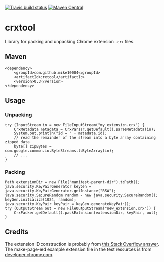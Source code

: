 [![Travis build status](https://img.shields.io/travis/mike10004/crxtool.svg)](https://travis-ci.org/mike10004/crxtool)
[![Maven Central](https://img.shields.io/maven-central/v/com.github.mike10004/crxtool.svg)](https://repo1.maven.org/maven2/com/github/mike10004/crxtool/)

# crxtool

Library for packing and unpacking Chrome extension `.crx` files.

## Maven

    <dependency>
        <groupId>com.github.mike10004</groupId>
        <artifactId>crxtool</artifactId>
        <version>0.3</version>
    </dependency>

## Usage

### Unpacking

    try (InputStream in = new FileInputStream("my_extension.crx") {
        CrxMetadata metadata = CrxParser.getDefault().parseMetadata(in);
        System.out.println("id = " + metadata.id);
        // read the remainder of the stream into a byte array containing zipped data
        byte[] zipBytes = com.google.common.io.ByteStreams.toByteArray(in);
        // ...
    }

### Packing

    Path extensionDir = new File("manifest-parent-dir").toPath();
    java.security.KeyPairGenerator keyGen = java.security.KeyPairGenerator.getInstance("RSA");
    java.security.SecureRandom random = new java.security.SecureRandom();
    keyGen.initialize(1024, random);
    java.security.KeyPair keyPair = keyGen.generateKeyPair();
    try (OutputStream out = new FileOutputStream("new_extension.crx")) {
        CrxPacker.getDefault().packExtension(extensionDir, keyPair, out);
    }

## Credits

The extension ID construction is probably from [this Stack Overflow answer](https://stackoverflow.com/a/2050916/2657036). 
The make-page-red example extension file in the test resources is from [developer.chrome.com](https://developer.chrome.com/extensions/samples).
